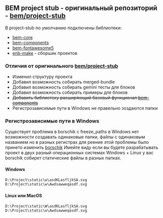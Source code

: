 ## BEM project stub - оригинальный репозиторий - [bem/project-stub](https://github.com/bem/project-stub)

В project-stub по умолчанию подключены библиотеки:
* [bem-core](https://ru.bem.info/libs/bem-core/)
* [bem-components](https://ru.bem.info/libs/bem-components/)
* [bem-fontawesome5](https://github.com/b1tc0re/bem-fontawesome5)
* [enb-make](https://github.com/b1tc0re/enb-make) - сборшик проектов

### Отличия от оригинального [bem/project-stub](https://github.com/bem/project-stub)
* Изменил структуру проекта
* Добавил возможность собирать merged-bundle
* Добавил возможность собирать gemini тесты для блоков
* Добавил возможность собирать примеры для блоков
* ~~Добавить библиотеку расширяющий базовый функционал [bem-components](https://ru.bem.info/libs/bem-components/)~~
* Регистрозависимые пути в Windows не правельно зоздаются папки

### Регистрозависимые пути в Windows
Существует проблема в borschik с freeze_paths в Windows нет возможности создавать одинаковые папки, файлы с одинаковым 
названием но в разных регистрах для реение этой проблемы было принето изменить [borschik](https://github.com/b1tc0re/borschik/commit/91208480eedcd2bfd98397018aac8664ff343dde)
Имейте виду если вы будете разрабатывать проект в двух разный операционных системах Windows + Linux у вас borschik собирет статические файлы в разных папках.

#### Windows
```bash
D:\Project\static\w\asdKLasfljkSA.svg
D:\Project\static\w\Awdsawweqasdf.svg
```
#### Linux или MacOS 
```bash
D:\Project\static\W\asdKLasfljkSA.svg
D:\Project\static\w\Awdsawweqasdf.svg
```
